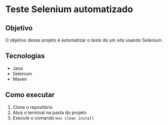 # Teste Selenium automatizado

## Objetivo

O objetivo desse projeto é automatizar o teste de um site usando Selenium.

## Tecnologias

- Java
- Selenium
- Maven

## Como executar

1. Clone o repositório
2. Abra o terminal na pasta do projeto
3. Execute o comando `mvn clean install`
